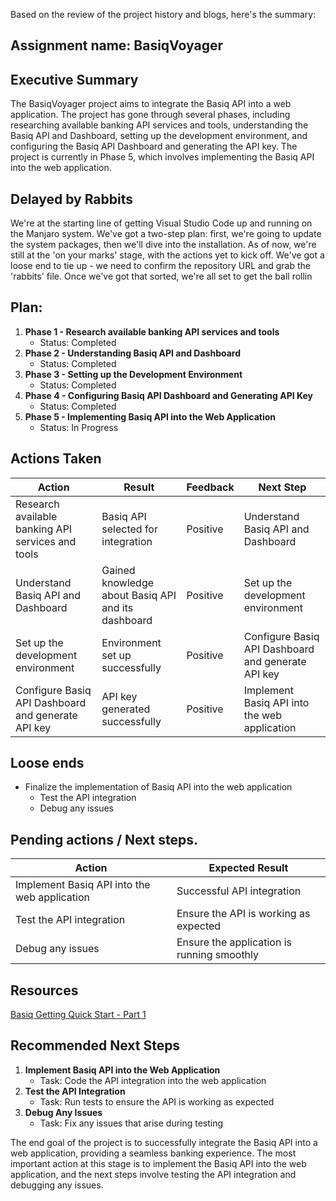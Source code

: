 Based on the review of the project history and blogs, here's the summary:

## Assignment name: BasiqVoyager

## Executive Summary 

The BasiqVoyager project aims to integrate the Basiq API into a web application. The project has gone through several phases, including researching available banking API services and tools, understanding the Basiq API and Dashboard, setting up the development environment, and configuring the Basiq API Dashboard and generating the API key. The project is currently in Phase 5, which involves implementing the Basiq API into the web application.

## Delayed by Rabbits

We're at the starting line of getting Visual Studio Code up and running on the Manjaro system. We've got a two-step plan: first, we're going to update the system packages, then we'll dive into the installation. As of now, we're still at the 'on your marks' stage, with the actions yet to kick off. We've got a loose end to tie up - we need to confirm the repository URL and grab the 'rabbits' file. Once we've got that sorted, we're all set to get the ball rollin

## Plan: 

1. **Phase 1 - Research available banking API services and tools**
   - Status: Completed
2. **Phase 2 - Understanding Basiq API and Dashboard**
   - Status: Completed
3. **Phase 3 - Setting up the Development Environment**
   - Status: Completed
4. **Phase 4 - Configuring Basiq API Dashboard and Generating API Key**
   - Status: Completed
5. **Phase 5 - Implementing Basiq API into the Web Application**
   - Status: In Progress

## Actions Taken 

| Action | Result | Feedback | Next Step |
| --- | --- | --- | --- |
| Research available banking API services and tools | Basiq API selected for integration | Positive | Understand Basiq API and Dashboard |
| Understand Basiq API and Dashboard | Gained knowledge about Basiq API and its dashboard | Positive | Set up the development environment |
| Set up the development environment | Environment set up successfully | Positive | Configure Basiq API Dashboard and generate API key |
| Configure Basiq API Dashboard and generate API key | API key generated successfully | Positive | Implement Basiq API into the web application |

## Loose ends

- Finalize the implementation of Basiq API into the web application
  - Test the API integration
  - Debug any issues

## Pending actions  / Next steps.

| Action | Expected Result |
| --- | --- |
| Implement Basiq API into the web application | Successful API integration |
| Test the API integration | Ensure the API is working as expected |
| Debug any issues | Ensure the application is running smoothly |

## Resources 

[Basiq Getting Quick Start - Part 1](https://api.basiq.io/docs/quickstart-part-1)

## Recommended Next Steps 

1. **Implement Basiq API into the Web Application**
   - Task: Code the API integration into the web application
2. **Test the API Integration**
   - Task: Run tests to ensure the API is working as expected
3. **Debug Any Issues**
   - Task: Fix any issues that arise during testing

The end goal of the project is to successfully integrate the Basiq API into a web application, providing a seamless banking experience. The most important action at this stage is to implement the Basiq API into the web application, and the next steps involve testing the API integration and debugging any issues.

